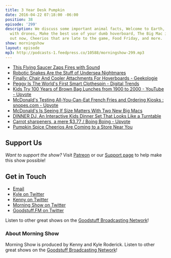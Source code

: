 ```yaml
---
title: 3 Year Desk Pumpkin
date: 2016-04-22 07:18:00 -06:00
position: 38
episode: '299'
description: We discuss some important animal facts, Welcome to Earth, Fighting fire
  with drones, Make the best use of your dumb hoverboard, The Big Mac is branching
  out now, Cheerios that are late to the game, Food Friday, and more.
show: morningshow
layout: episode
mp3: http://podcasts-1.feedpress.co/10588/morningshow-299.mp3
---
```


* [This Flying Saucer Zaps Fires with Sound](http://futurism.com/meet-flying-saucer-douses-flames-sound/)
* [Robotic Snakes Are the Stuff of Undersea Nightmares](http://gizmodo.com/robotic-snakes-are-the-stuff-of-undersea-nightmares-1771769733)
* [Finally: Chair And Cooler Attachments For Hoverboards - Geekologie](http://geekologie.com/2016/04/finally-chair-and-cooler-attachments-for.php?utm_source=feedburner&utm_medium=feed&utm_campaign=Feed%3A+geekologie%2FiShm+%28Geekologie+-+Gadgets%2C+Gizmos%2C+and+Awesome%29)
* [Peggy Is The World's First Smart Clothespin - Digital Trends](http://www.digitaltrends.com/home/peggy-clothespeg/)
* [Kids Try 100 Years of Brown Bag Lunches from 1900 to 2000 - YouTube - Upvote](http://upvote.morningshow.am/kids-try-100-years-of-brown-bag-lunches-from-1900-to-2000-youtube/2016-04-21)
* [McDonald's Testing All-You-Can-Eat French Fries and Ordering Kiosks : snopes.com - Upvote](http://upvote.morningshow.am/mcdonalds-testing-all-you-can-eat-french-fries-and-ordering-kiosks-snopescom/2016-04-19)
* [McDonald's Is Seeing If Size Matters With Two New Big Macs](http://www.foodbeast.com/news/mcd-big-mac-size/)
* [DINNER DJ, An Interactive Kids Dinner Set That Looks Like a Turntable](http://laughingsquid.com/dinner-dj-an-interactive-kids-dinner-set-that-looks-like-a-turntable/)
* [Carrot sharpeners, a mere $3.77 / Boing Boing - Upvote](http://upvote.morningshow.am/carrot-sharpeners-a-mere-377-boing-boing/2016-04-19)
* [Pumpkin Spice Cheerios Are Coming to a Store Near You](http://www.tastingtable.com/dine/national/new-cheerios-flavor-pumpkin-spice-cheerios-cereal?utm_medium=email&utm_source=TT&utm_campaign=Daily&utm_content=Editorial)

## Support Us
*Want to support the show?* Visit [Patreon](http://patreon.com/morningshow) or our [Support page](http://goodstuff.fm/support) to help make this show possible!

## Get in Touch
* [Email](mailto:kyle@goodstuff.fm)
* [Kyle on Twitter](http://twitter.com/dogburps)
* [Kenny on Twitter](http://twitter.com/pizzarobotics)
* [Morning Show on Twitter](http://twitter.com/morningshowam)
* [Goodstuff.FM on Twitter](http://twitter.com/goodstufffm)

Listen to other great shows on the [Goodstuff Broadcasting Network](http://goodstuff.fm/broadcasts)!

### About Morning Show
Morning Show is produced by Kenny and Kyle Roderick. Listen to other great shows on the [Goodstuff Broadcasting Network](http://goodstuff.fm/)!
